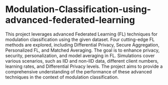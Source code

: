 # Modulation-Classification-using-advanced-federated-learning
This project leverages advanced Federated Learning (FL) techniques for modulation classification using the given dataset. 
Four cutting-edge FL methods are explored, including Differential Privacy, Secure Aggregation, Personalized FL, and Matched Averaging. 
The goal is to enhance privacy, security, personalization, and model averaging in FL. Simulations cover various scenarios, 
such as IID and non-IID data, different client numbers, learning rates, and Differential Privacy levels. 
The project aims to provide a comprehensive understanding of the performance of these advanced techniques in the context of modulation classification.

